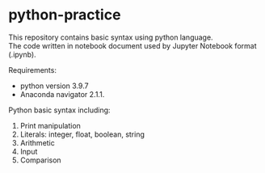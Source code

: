 # python-practice
This repository contains basic syntax using python language.<br/>The code written in notebook document used by Jupyter Notebook format (.ipynb).

Requirements:
- python version 3.9.7 
- Anaconda navigator 2.1.1.

Python basic syntax including:
1. Print manipulation
2. Literals: integer, float, boolean, string
3. Arithmetic
4. Input
5. Comparison

